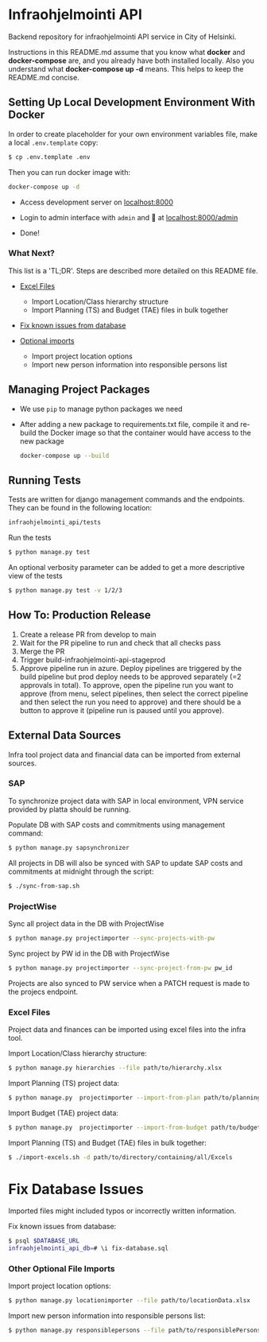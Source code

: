 # Infraohjelmointi API

Backend repository for infraohjelmointi API service in City of Helsinki.

Instructions in this README.md assume that you know  what __docker__ and __docker-compose__ are, and you already have both installed locally. Also you understand what __docker-compose up -d__ means.
This helps to keep the README.md concise.

## Setting Up Local Development Environment With Docker

In order to create placeholder for your own environment variables file, make a local `.env.template` copy:

```bash
$ cp .env.template .env
```

Then you can run docker image with:

  ```bash
  docker-compose up -d
  ```

- Access development server on [localhost:8000](http://localhost:8000)

- Login to admin interface with `admin` and 🥥 at [localhost:8000/admin](http://localhost:8000/admin)

- Done!

### What Next?

This list is a 'TL;DR'. Steps are described more detailed on this README file.

- [Excel Files](#excel-files)
  - Import Location/Class hierarchy structure
  - Import Planning (TS) and Budget (TAE) files in bulk together
- [Fix known issues from database](#fix-database-issues)

- [Optional imports](#other-optional-file-imports)
  - Import project location options
  - Import new person information into responsible persons list

## Managing Project Packages

- We use `pip` to manage python packages we need
- After adding a new package to requirements.txt file, compile it and re-build the Docker image so that the container would have access to the new package

  ```bash
  docker-compose up --build
  ```

## Running Tests

Tests are written for django management commands and the endpoints. They can be found in the following location:

  ```bash
  infraohjelmointi_api/tests
  ```
Run the tests

  ```bash
  $ python manage.py test
  ```
An optional verbosity parameter can be added to get a more descriptive view of the tests

  ```bash
  $ python manage.py test -v 1/2/3
  ```

## How To: Production Release

1. Create a release PR from develop to main
2. Wait for the PR pipeline to run and check that all checks pass
3. Merge the PR
4. Trigger build-infraohjelmointi-api-stageprod
5. Approve pipeline run in azure. Deploy pipelines are triggered by the build pipeline but prod deploy needs to be approved separately (=2 approvals in total). To approve, open the pipeline run you want to approve (from menu, select pipelines, then select the correct pipeline and then select the run you need to approve) and there should be a button to approve it (pipeline run is paused until you approve).

## External Data Sources

Infra tool project data and financial data can be imported from external sources.

### SAP

To synchronize project data with SAP in local environment, VPN service provided by platta should be running.

Populate DB with SAP costs and commitments using management command:

  ```bash
  $ python manage.py sapsynchronizer
  ```
All projects in DB will also be synced with SAP to update SAP costs and commitments at midnight through the script:

  ```bash
  $ ./sync-from-sap.sh
  ```

### ProjectWise

Sync all project data in the DB with ProjectWise

  ```bash
  $ python manage.py projectimporter --sync-projects-with-pw
  ```

Sync project by PW id in the DB with ProjectWise

  ```bash
  $ python manage.py projectimporter --sync-project-from-pw pw_id
  ```

Projects are also synced to PW service when a PATCH request is made to the projecs endpoint.

### Excel Files

Project data and finances can be imported using excel files into the infra tool.

Import Location/Class hierarchy structure:

  ```bash
  $ python manage.py hierarchies --file path/to/hierarchy.xlsx
  ```

Import Planning (TS) project data:

  ```bash
  $ python manage.py  projectimporter --import-from-plan path/to/planningFile.xlsx
  ```

Import Budget (TAE) project data:

  ```bash
  $ python manage.py  projectimporter --import-from-budget path/to/budgetFile.xlsx
  ```

Import Planning (TS) and Budget (TAE) files in bulk together:

  ```bash
  $ ./import-excels.sh -d path/to/directory/containing/all/Excels
  ```

# Fix Database Issues

Imported files might included typos or incorrectly written information.

Fix known issues from database:

  ```bash
  $ psql $DATABASE_URL
  infraohjelmointi_api_db=# \i fix-database.sql
  ```

### Other Optional File Imports

Import project location options:

  ```bash
  $ python manage.py locationimporter --file path/to/locationData.xlsx
  ```

Import new person information into responsible persons list:

  ```bash
  $ python manage.py responsiblepersons --file path/to/responsiblePersons.xlsx
  ```
